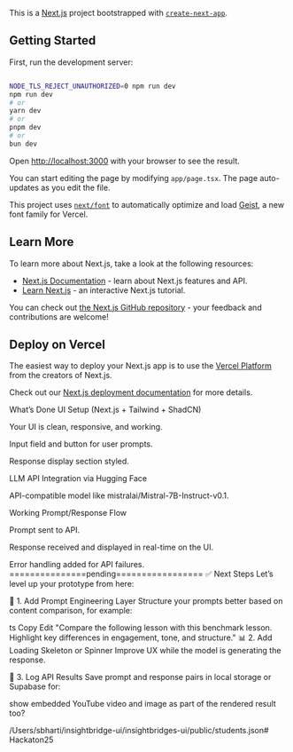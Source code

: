 This is a [Next.js](https://nextjs.org) project bootstrapped with [`create-next-app`](https://nextjs.org/docs/app/api-reference/cli/create-next-app).

## Getting Started

First, run the development server:

```bash

NODE_TLS_REJECT_UNAUTHORIZED=0 npm run dev
npm run dev
# or
yarn dev
# or
pnpm dev
# or
bun dev
```

Open [http://localhost:3000](http://localhost:3000) with your browser to see the result.

You can start editing the page by modifying `app/page.tsx`. The page auto-updates as you edit the file.

This project uses [`next/font`](https://nextjs.org/docs/app/building-your-application/optimizing/fonts) to automatically optimize and load [Geist](https://vercel.com/font), a new font family for Vercel.

## Learn More

To learn more about Next.js, take a look at the following resources:

- [Next.js Documentation](https://nextjs.org/docs) - learn about Next.js features and API.
- [Learn Next.js](https://nextjs.org/learn) - an interactive Next.js tutorial.

You can check out [the Next.js GitHub repository](https://github.com/vercel/next.js) - your feedback and contributions are welcome!

## Deploy on Vercel

The easiest way to deploy your Next.js app is to use the [Vercel Platform](https://vercel.com/new?utm_medium=default-template&filter=next.js&utm_source=create-next-app&utm_campaign=create-next-app-readme) from the creators of Next.js.

Check out our [Next.js deployment documentation](https://nextjs.org/docs/app/building-your-application/deploying) for more details.


What’s Done
UI Setup (Next.js + Tailwind + ShadCN)

Your UI is clean, responsive, and working.

Input field and button for user prompts.

Response display section styled.

LLM API Integration via Hugging Face


API-compatible model like mistralai/Mistral-7B-Instruct-v0.1.

Working Prompt/Response Flow

Prompt sent to API.

Response received and displayed in real-time on the UI.

Error handling added for API failures.
===============pending=================
✅ Next Steps 
Let’s level up your prototype from here:

🧠 1. Add Prompt Engineering Layer
Structure your prompts better based on content comparison, for example:

ts
Copy
Edit
"Compare the following lesson with this benchmark lesson. Highlight key differences in engagement, tone, and structure."
📊 2. Add Loading Skeleton or Spinner
Improve UX while the model is generating the response.

💾 3. Log API Results
Save prompt and response pairs in local storage or Supabase for:



 show embedded YouTube video and image as part of the rendered result too?

 /Users/sbharti/insightbridge-ui/insightbridges-ui/public/students.json# Hackaton25
